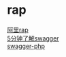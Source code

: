 # rap
[阿里rap](https://github.com/thx/RAP )  
[5分钟了解swagger](http://blog.csdn.net/i6448038/article/details/77622977)  
[swagger-php](https://github.com/zircote/swagger-php)